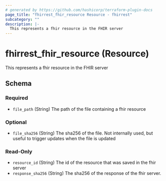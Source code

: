 ```yaml
---
# generated by https://github.com/hashicorp/terraform-plugin-docs
page_title: "fhirrest_fhir_resource Resource - fhirrest"
subcategory: ""
description: |-
  This represents a fhir resource in the FHIR server
---
```


# fhirrest_fhir_resource (Resource)

This represents a fhir resource in the FHIR server



<!-- schema generated by tfplugindocs -->
## Schema

### Required

- `file_path` (String) The path of the file containing a fhir resource

### Optional

- `file_sha256` (String) The sha256 of the file. Not internally used, but useful to trigger updates when the file is updated

### Read-Only

- `resource_id` (String) The id of the resource that was saved in the fhir server
- `response_sha256` (String) The sha256 of the response of the fhir server.
